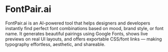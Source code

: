 # FontPair.ai
FontPair.ai is an AI-powered tool that helps designers and developers instantly find perfect font combinations based on mood, brand style, or font name. It generates beautiful pairings using Google Fonts, shows live previews on real UI layouts, and offers exportable CSS/font links — making typography effortless, aesthetic, and shareable.
